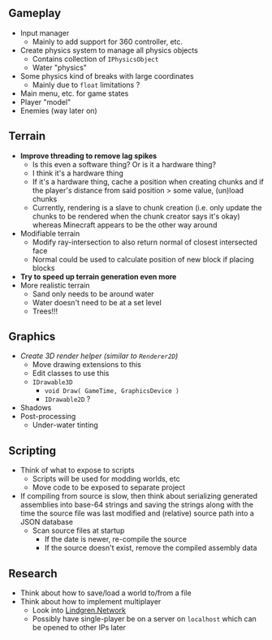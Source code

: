 Gameplay
--------

* Input manager
  * Mainly to add support for 360 controller, etc.
* Create physics system to manage all physics objects
  * Contains collection of `IPhysicsObject`
  * Water "physics"
* Some physics kind of breaks with large coordinates
  * Mainly due to `float` limitations ?
* Main menu, etc. for game states
* Player "model"
* Enemies (way later on)

Terrain
-------

* **Improve threading to remove lag spikes**
  * Is this even a software thing? Or is it a hardware thing?
  * I think it's a hardware thing
  * If it's a hardware thing, cache a position when creating chunks and
    if the player's distance from said position > some value, (un)load chunks
  * Currently, rendering is a slave to chunk creation (i.e. only update the chunks
    to be rendered when the chunk creator says it's okay) whereas Minecraft appears
    to be the other way around
* Modifiable terrain
  * Modify ray-intersection to also return normal of closest intersected face
  * Normal could be used to calculate position of new block if placing blocks
* **Try to speed up terrain generation even more**
* More realistic terrain
  * Sand only needs to be around water
  * Water doesn't need to be at a set level
  * Trees!!!

Graphics
--------

* *Create 3D render helper (similar to `Renderer2D`)*
  * Move drawing extensions to this
  * Edit classes to use this
  * `IDrawable3D`
    * `void Draw( GameTime, GraphicsDevice )`
    * `IDrawable2D` ?
* Shadows
* Post-processing
  * Under-water tinting

Scripting
---------

* Think of what to expose to scripts
  * Scripts will be used for modding worlds, etc
  * Move code to be exposed to separate project
* If compiling from source is slow, then think about serializing generated
  assemblies into base-64 strings and saving the strings along with the time
  the source file was last modified and (relative) source path into a JSON
  database
  * Scan source files at startup
    * If the date is newer, re-compile the source
    * If the source doesn't exist, remove the compiled assembly data

Research
--------

* Think about how to save/load a world to/from a file
* Think about how to implement multiplayer
  * Look into [Lindgren.Network](https://code.google.com/p/lidgren-network-gen3/)
  * Possibly have single-player be on a server on `localhost` which can be opened
    to other IPs later